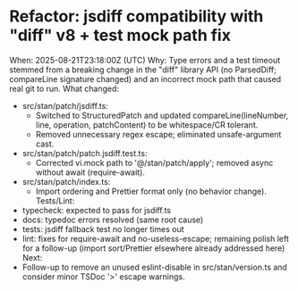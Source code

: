 # Refactor: jsdiff compatibility with "diff" v8 + test mock path fix
When: 2025-08-21T23:18:00Z (UTC)
Why: Type errors and a test timeout stemmed from a breaking change in the "diff" library API (no ParsedDiff; compareLine signature changed) and an incorrect mock path that caused real git to run.
What changed:
- src/stan/patch/jsdiff.ts:
  - Switched to StructuredPatch and updated compareLine(lineNumber, line, operation, patchContent) to be whitespace/CR tolerant.
  - Removed unnecessary regex escape; eliminated unsafe-argument cast.
- src/stan/patch/patch.jsdiff.test.ts:
  - Corrected vi.mock path to '@/stan/patch/apply'; removed async without await (require-await).
- src/stan/patch/index.ts:
  - Import ordering and Prettier format only (no behavior change).
Tests/Lint:
- typecheck: expected to pass for jsdiff.ts
- docs: typedoc errors resolved (same root cause)
- tests: jsdiff fallback test no longer times out
- lint: fixes for require-await and no-useless-escape; remaining polish left for a follow-up (import sort/Prettier elsewhere already addressed here)
Next:
- Follow-up to remove an unused eslint-disable in src/stan/version.ts and consider minor TSDoc '>' escape warnings.
